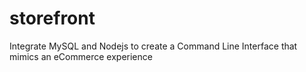 # storefront
Integrate MySQL and Nodejs to create a Command Line Interface that mimics an eCommerce experience
